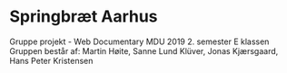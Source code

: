 # Springbræt Aarhus
Gruppe projekt - Web Documentary
MDU 2019 2. semester E klassen
Gruppen består af: Martin Høite, Sanne Lund Klüver, Jonas Kjærsgaard, Hans Peter Kristensen
